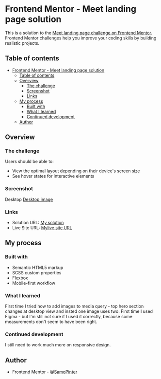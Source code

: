# Frontend Mentor - Meet landing page solution

This is a solution to the [Meet landing page challenge on Frontend Mentor](https://www.frontendmentor.io/challenges/meet-landing-page-rbTDS6OUR). Frontend Mentor challenges help you improve your coding skills by building realistic projects. 

## Table of contents

- [Frontend Mentor - Meet landing page solution](#frontend-mentor---meet-landing-page-solution)
  - [Table of contents](#table-of-contents)
  - [Overview](#overview)
    - [The challenge](#the-challenge)
    - [Screenshot](#screenshot)
    - [Links](#links)
  - [My process](#my-process)
    - [Built with](#built-with)
    - [What I learned](#what-i-learned)
    - [Continued development](#continued-development)
  - [Author](#author)



## Overview

### The challenge

Users should be able to:

- View the optimal layout depending on their device's screen size
- See hover states for interactive elements

### Screenshot

Desktop
[Desktop image](image.png)

### Links

- Solution URL: [My solution](https://github.com/SamoPinter/Meet-landing-page)
- Live Site URL: [Mylive site URL](https://samopinter.github.io/Meet-landing-page/)

## My process

### Built with

- Semantic HTML5 markup
- SCSS custom properties
- Flexbox
- Mobile-first workflow


### What I learned

First time I tried how to add images to media query - top hero section changes at desktop view and insted one image uses two. First time I used Figma - but I'm still not sure if I used it correctly, because some measurements don't seem to have been right.  


### Continued development

I still need to work much more on responsive design. 


## Author

- Frontend Mentor - [@SamoPinter](https://www.frontendmentor.io/profile/SamoPinter)


